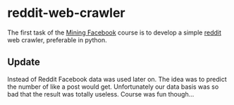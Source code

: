 reddit-web-crawler
==================

The first task of the [Mining Facebook](http://www.inf.tu-dresden.de/index.php?node_id=3630&amp;ln=en) course is to develop a simple [reddit](reddit.com) web crawler, preferable in python.

## Update
Instead of Reddit Facebook data was used later on. The idea was to predict the number of like a post would get. Unfortunately our data basis was so bad that the result was totally useless. Course was fun though…
